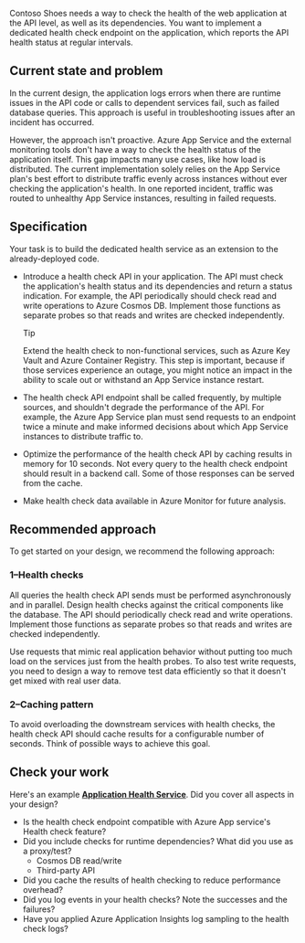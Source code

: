 Contoso Shoes needs a way to check the health of the web application at the API level, as well as its dependencies. You want to implement a dedicated health check endpoint on the application, which reports the API health status at regular intervals.

## Current state and problem

In the current design, the application logs errors when there are runtime issues in the API code or calls to dependent services fail, such as failed database queries. This approach is useful in troubleshooting issues after an incident has occurred.

However, the approach isn't proactive. Azure App Service and the external monitoring tools don't have a way to check the health status of the application itself. This gap impacts many use cases, like how load is distributed. The current implementation solely relies on the App Service plan's best effort to distribute traffic evenly across instances without ever checking the application's health. In one reported incident, traffic was routed to unhealthy App Service instances, resulting in failed requests.

## Specification

Your task is to build the dedicated health service as an extension to the already-deployed code.

- Introduce a health check API in your application. The API must check the application's health status and its dependencies and return a status indication. For example, the API periodically should check read and write operations to Azure Cosmos DB. Implement those functions as separate probes so that reads and writes are checked independently.

    > [!TIP]
    > Extend the health check to non-functional services, such as Azure Key Vault and Azure Container Registry. This step is important, because if those services experience an outage, you might notice an impact in the ability to scale out or withstand an App Service instance restart.

- The health check API endpoint shall be called frequently, by multiple sources, and shouldn't degrade the performance of the API. For example, the Azure App Service plan must send requests to an endpoint twice a minute and make informed decisions about which App Service instances to distribute traffic to.

- Optimize the performance of the health check API by caching results in memory for 10 seconds. Not every query to the health check endpoint should result in a backend call. Some of those responses can be served from the cache.

- Make health check data available in Azure Monitor for future analysis.

## Recommended approach

To get started on your design, we recommend the following approach:

### 1&ndash;Health checks

All queries the health check API sends must be performed asynchronously and in parallel. Design health checks against the critical components like the database. The API should periodically check read and write operations. Implement those functions as separate probes so that reads and writes are checked independently.

Use requests that mimic real application behavior without putting too much load on the services just from the health probes. To also test write requests, you need to design a way to remove test data efficiently so that it doesn't get mixed with real user data.

### 2&ndash;Caching pattern

To avoid overloading the downstream services with health checks, the health check API should cache results for a configurable number of seconds. Think of possible ways to achieve this goal.

## Check your work

Here's an example [**Application Health Service**](/azure/architecture/reference-architectures/containers/aks-mission-critical/mission-critical-health-modeling#application-health-service). Did you cover all aspects in your design?

- Is the health check endpoint compatible with Azure App service's Health check feature?
- Did you include checks for runtime dependencies? What did you use as a proxy/test?
  - Cosmos DB read/write
  - Third-party API  
- Did you cache the results of health checking to reduce performance overhead?
- Did you log events in your health checks? Note the successes and the failures?
- Have you applied Azure Application Insights log sampling to the health check logs?
